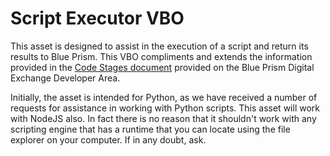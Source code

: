 # Script Executor VBO

This asset is designed to assist in the execution of a script and return its results to Blue Prism. This VBO compliments and extends the information provided in the [Code Stages document](https://blueprism.developerprogram.org/site/global/developer/integration/index.gsp) provided on the Blue Prism Digital Exchange Developer Area.

Initially, the asset is intended for Python, as we have received a number of requests for assistance in working with Python scripts. This asset will work with NodeJS also. In fact there is no reason that it shouldn't work with any scripting engine that has a runtime that you can locate using the file explorer on your computer. If in any doubt, ask.
